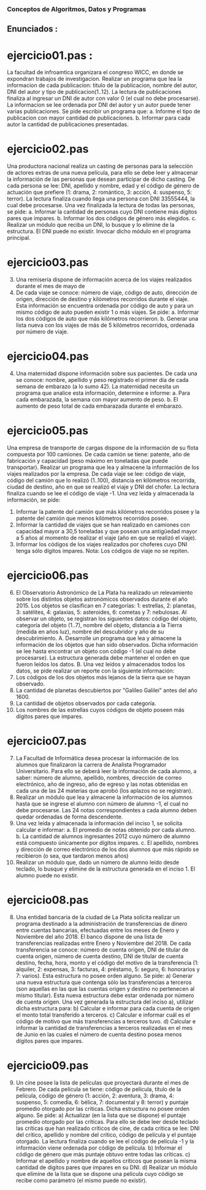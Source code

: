 ### Conceptos de Algoritmos, Datos y Programas
  ## Enunciados :

# ejercicio01.pas : 
La facultad de infroamtica organizara el congreso WICC, en donde se expondran trabajos de investigacion.
Realizar un programa que lea la informacion de cada publicacion: titulo de la publicacion, nombre del autor,
DNI del autor y tipo de publicacion(1..12). La lectura de publicaciones finaliza al ingresar un DNI de autor
con valor 0 (el cual no debe procesarse). La informacion se lee ordenada por DNI del autor y un autor puede
tener varias publicaciones. Se pide escribir un programa que: 
  a. Informe el tipo de publicacion con mayor cantidad de publicaciones.
  b. Informar para cada autor la cantidad de publicaciones presentadas.

# ejercicio02.pas
Una productora nacional realiza un casting de personas para la selección de actores extras de una
nueva película, para ello se debe leer y almacenar la información de las personas que desean
participar de dicho casting. De cada persona se lee: DNI, apellido y nombre, edad y el código de
género de actuación que prefiere (1: drama, 2: romántico, 3: acción, 4: suspenso, 5: terror). La lectura
finaliza cuando llega una persona con DNI 33555444, la cual debe procesarse.
Una vez finalizada la lectura de todas las personas, se pide:
a. Informar la cantidad de personas cuyo DNI contiene más dígitos pares que impares.
b. Informar los dos códigos de género más elegidos.
c. Realizar un módulo que reciba un DNI, lo busque y lo elimine de la estructura. El DNI puede no
existir. Invocar dicho módulo en el programa principal.

# ejercicio03.pas
3. Una remisería dispone de información acerca de los viajes realizados durante el mes de mayo de
2020. De cada viaje se conoce: número de viaje, código de auto, dirección de origen, dirección de
destino y kilómetros recorridos durante el viaje. Esta información se encuentra ordenada por código
de auto y para un mismo código de auto pueden existir 1 o más viajes. Se pide:
a. Informar los dos códigos de auto que más kilómetros recorrieron.
b. Generar una lista nueva con los viajes de más de 5 kilómetros recorridos, ordenada por número
de viaje.

# ejercicio04.pas
4. Una maternidad dispone información sobre sus pacientes. De cada una se conoce: nombre, apellido y
peso registrado el primer día de cada semana de embarazo (a lo sumo 42). La maternidad necesita un
programa que analice esta información, determine e informe:
a. Para cada embarazada, la semana con mayor aumento de peso.
b. El aumento de peso total de cada embarazada durante el embarazo.

# ejercicio05.pas
Una empresa de transporte de cargas dispone de la información de su flota compuesta por 100
camiones. De cada camión se tiene: patente, año de fabricación y capacidad (peso máximo en
toneladas que puede transportar).
Realizar un programa que lea y almacene la información de los viajes realizados por la empresa. De
cada viaje se lee: código de viaje, código del camión que lo realizó (1..100), distancia en kilómetros recorrida, ciudad de destino, año en que se realizó el viaje y DNI del chofer. La lectura finaliza cuando
se lee el código de viaje -1.
Una vez leída y almacenada la información, se pide:
1. Informar la patente del camión que más kilómetros recorridos posee y la patente del camión que
menos kilómetros recorridos posee.
2. Informar la cantidad de viajes que se han realizado en camiones con capacidad mayor a 30,5
toneladas y que posean una antigüedad mayor a 5 años al momento de realizar el viaje (año en
que se realizó el viaje).
3. Informar los códigos de los viajes realizados por choferes cuyo DNI tenga sólo dígitos impares.
Nota: Los códigos de viaje no se repiten.

# ejercicio06.pas
6. El Observatorio Astronómico de La Plata ha realizado un relevamiento sobre los distintos objetos
astronómicos observados durante el año 2015. Los objetos se clasifican en 7 categorías: 1: estrellas,
2: planetas, 3: satélites, 4: galaxias, 5: asteroides, 6: cometas y 7: nebulosas.
Al observar un objeto, se registran los siguientes datos: código del objeto, categoría del objeto (1..7),
nombre del objeto, distancia a la Tierra (medida en años luz), nombre del descubridor y año de su
descubrimiento.
A. Desarrolle un programa que lea y almacene la información de los objetos que han sido
observados. Dicha información se lee hasta encontrar un objeto con código -1 (el cual no
debe procesarse). La estructura generada debe mantener el orden en que fueron leídos los
datos.
B. Una vez leídos y almacenados todos los datos, se pide realizar un reporte con la siguiente
información:
1. Los códigos de los dos objetos más lejanos de la tierra que se hayan observado.
2. La cantidad de planetas descubiertos por "Galileo Galilei" antes del año 1600.
3. La cantidad de objetos observados por cada categoría.
4. Los nombres de las estrellas cuyos códigos de objeto poseen más dígitos pares que
impares.

# ejercicio07.pas
7. La Facultad de Informática desea procesar la información de los alumnos que finalizaron la carrera de Analista Programador Universitario. Para ello se deberá leer la información de cada alumno, a saber:
número de alumno, apellido, nombres, dirección de correo electrónico, año de ingreso, año de egreso
y las notas obtenidas en cada una de las 24 materias que aprobó (los aplazos no se registran).
1. Realizar un módulo que lea y almacene la información de los alumnos hasta que se ingrese el
alumno con número de alumno -1, el cual no debe procesarse. Las 24 notas correspondientes a
cada alumno deben quedar ordenadas de forma descendente.
2. Una vez leída y almacenada la información del inciso 1, se solicita calcular e informar:
a. El promedio de notas obtenido por cada alumno.
b. La cantidad de alumnos ingresantes 2012 cuyo número de alumno está compuesto
únicamente por dígitos impares.
c. El apellido, nombres y dirección de correo electrónico de los dos alumnos que más rápido
se recibieron (o sea, que tardaron menos años)
3. Realizar un módulo que, dado un número de alumno leído desde teclado, lo busque y elimine de
la estructura generada en el inciso 1. El alumno puede no existir.

# ejercicio08.pas
8. Una entidad bancaria de la ciudad de La Plata solicita realizar un programa destinado a la
administración de transferencias de dinero entre cuentas bancarias, efectuadas entre los meses de
Enero y Noviembre del año 2018.
El banco dispone de una lista de transferencias realizadas entre Enero y Noviembre del 2018. De cada
transferencia se conoce: número de cuenta origen, DNI de titular de cuenta origen, número de cuenta destino, DNI de titular de cuenta destino, fecha, hora, monto y el código del motivo de la
transferencia (1: alquiler, 2: expensas, 3: facturas, 4: préstamo, 5: seguro, 6: honorarios y 7: varios).
Esta estructura no posee orden alguno.
Se pide:
a) Generar una nueva estructura que contenga sólo las transferencias a terceros (son aquellas en las
que las cuentas origen y destino no pertenecen al mismo titular). Esta nueva estructura debe
estar ordenada por número de cuenta origen.
Una vez generada la estructura del inciso a), utilizar dicha estructura para:
b) Calcular e informar para cada cuenta de origen el monto total transferido a terceros.
c) Calcular e informar cuál es el código de motivo que más transferencias a terceros tuvo.
d) Calcular e informar la cantidad de transferencias a terceros realizadas en el mes de Junio en las cuales el número de cuenta destino posea menos dígitos pares que impares.

# ejercicio09.pas

9. Un cine posee la lista de películas que proyectará durante el mes de Febrero. De cada película se
tiene: código de película, título de la película, código de género (1: acción, 2: aventura, 3: drama, 4:
suspenso, 5: comedia, 6: bélica, 7: documental y 8: terror) y puntaje promedio otorgado por las
críticas. Dicha estructura no posee orden alguno.
Se pide:
a) Actualizar (en la lista que se dispone) el puntaje promedio otorgado por las críticas. Para ello se
debe leer desde teclado las críticas que han realizado críticos de cine, de cada crítica se lee: DNI
del crítico, apellido y nombre del crítico, código de película y el puntaje otorgado. La lectura
finaliza cuando se lee el código de película -1 y la información viene ordenada por código de
película.
b) Informar el código de género que más puntaje obtuvo entre todas las críticas.
c) Informar el apellido y nombre de aquellos críticos que posean la misma cantidad de dígitos pares
que impares en su DNI.
d) Realizar un módulo que elimine de la lista que se dispone una película cuyo código se recibe como parámetro (el mismo puede no existir).